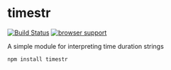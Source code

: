 timestr
=======

[![Build Status](https://secure.travis-ci.org/nbroslawsky/timestr.png?branch=master)](http://travis-ci.org/nbroslawsky/timestr)
[![browser support](http://ci.testling.com/nbroslawsky/timestr.png)](http://ci.testling.com/nbroslawsky/timestr)

A simple module for interpreting time duration strings

`npm install timestr`
